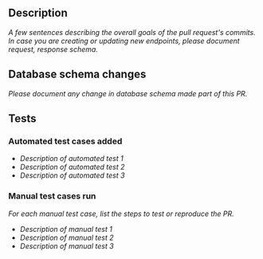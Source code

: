 ## Description
_A few sentences describing the overall goals of the pull request's commits. In case you are creating or updating new endpoints, please document request, response schema._

## Database schema changes
_Please document any change in database schema made part of this PR._

## Tests
### Automated test cases added
- _Description of automated test 1_
- _Description of automated test 2_
- _Description of automated test 3_

### Manual test cases run
_For each manual test case, list the steps to test or reproduce the PR._
- _Description of manual test 1_
- _Description of manual test 2_
- _Description of manual test 3_

